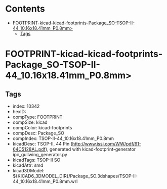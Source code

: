 



Contents
========

* [FOOTPRINT-kicad-kicad-footprints-Package_SO-TSOP-II-44_10.16x18.41mm_P0.8mm>](#footprint-kicad-kicad-footprints-package_so-tsop-ii-44_1016x1841mm_p08mm)
	* [Tags](#tags)

# FOOTPRINT-kicad-kicad-footprints-Package_SO-TSOP-II-44_10.16x18.41mm_P0.8mm>

## Tags

- index: 10342
- hexID: 
- oompType: FOOTPRINT
- oompSize: kicad
- oompColor: kicad-footprints
- oompDesc: Package_SO
- oompIndex: TSOP-II-44_10.16x18.41mm_P0.8mm
- kicadDesc: TSOP-II, 44 Pin (http://www.issi.com/WW/pdf/61-64C5128AL.pdf), generated with kicad-footprint-generator ipc_gullwing_generator.py
- kicadTags: TSOP-II SO
- kicadAttr: smd
- kicad3DModel: ${KICAD6_3DMODEL_DIR}/Package_SO.3dshapes/TSOP-II-44_10.16x18.41mm_P0.8mm.wrl
